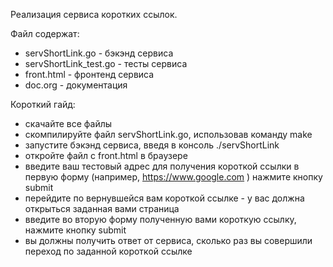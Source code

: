 Реализация сервиса коротких ссылок.

Файл содержат:
- servShortLink.go - бэкэнд сервиса
- servShortLink_test.go - тесты сервиса
- front.html - фронтенд сервиса
- doc.org - документация

Короткий гайд:
- скачайте все файлы
- скомпилируйте файл servShortLink.go, использовав команду make
- запустите бэкэнд сервиса, введя в консоль ./servShortLink
- откройте файл с front.html в браузере
- введите ваш тестовый адрес для получения короткой ссылки в первую
  форму (например, https://www.google.com ) нажмите кнопку submit
- перейдите по вернувшейся вам короткой ссылке - у вас должна
  открыться заданная вами страница
- введите во вторую форму полученную вами короткую ссылку, нажмите
  кнопку submit
- вы должны получить ответ от сервиса, сколько раз вы совершили
  переход по заданной короткой ссылке
